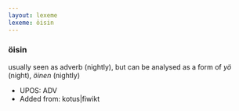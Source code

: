 ```yaml
---
layout: lexeme
lexeme: öisin
---
```


###  öisin

usually seen as adverb (nightly), but can be analysed as a form of *yö* (night), *öinen* (nightly)
* UPOS:  ADV
* Added from:  kotus|fiwikt


